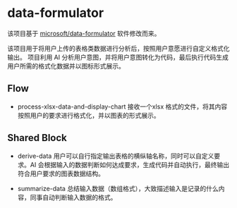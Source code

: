 # data-formulator

该项目基于 [microsoft/data-formulator](https://github.com/microsoft/data-formulator) 软件修改而来。

该项目用于将用户上传的表格类数据进行分析后，按照用户意愿进行自定义格式化输出。
项目利用 AI 分析用户意图，并将用户意图转化为代码，最后执行代码生成用户所需的格式化数据并以图标形式展示。

## Flow
* process-xlsx-data-and-display-chart
接收一个xlsx 格式的文件，将其内容按照用户的要求进行格式化，并以图表的形式展示。

## Shared Block
* derive-data
用户可以自行指定输出表格的横纵轴名称，同时可以自定义要求。AI 会根据输入的数据判断如何达成要求，生成代码并自动执行，最终输出符合用户要求的图表数据结构。

* summarize-data
总结输入数据（数组格式），大致描述输入是记录的什么内容，同事自动判断输入数据的格式。